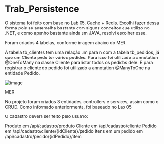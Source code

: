 # Trab_Persistence

O sistema foi feito com base no Lab 05, Cache + Redis. Escolhi fazer dessa forma pois se assemelha bastante com alguns conceitos que utilizo no .NET, e como apanho bastante ainda em JAVA, resolvi escolher esse.

Foram criados 4 tabelas, conforme imagem abaixo do MER. 

A tabela tb_clientes tem uma relação um para n com a tabela tb_pedidos, já que um Cliente pode ter vários pedidos. Para isso foi utilizado a annotation @OneToMany na classe Cliente para listar todos os pedidos dele. E para registrar o cliente do pedido foi utilizado a annotation @ManyToOne na entidade Pedido.

![image](https://user-images.githubusercontent.com/109322283/218355052-7f04a6ab-270f-4d6d-8c95-b59697b5e37a.png)

MER

No projeto foram criados 3 entidades, controllers e services, assim como o CRUD. Como informado anteriormente, foi baseado no Lab 05

O cadastro deverá ser feito pelo usuário:

Produto em /api/cadastro/produto
Cliente em /api/cadastro/cliente
Pedido em /api/cadastro/cliente/{idCliente}/pedido
Itens em um pedido em /api/cadastro/pedido/{idPedido}/item
